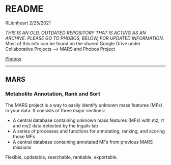 README
================
RLionheart
2/25/2021

*THIS IS AN OLD, OUTDATED REPOSITORY THAT IS ACTING AS AN ARCHIVE.
PLEASE GO TO PHOBOS, BELOW, FOR UPDATED INFORMATION.* Most of this info
can be found on the shared Google Drive under Collaborative Projects –\>
MARS and Phobos Project

[Phobos](https://github.com/IngallsLabUW/phobos)

------------------------------------------------------------------------

## MARS

### Metabolite Annotation, Rank and Sort

The MARS project is a way to easily identify unknown mass features (MFs)
in your data. It consists of three major sections:

- A central database containing unknown mass features (MFs) with mz, rt
  and ms2 data detected by the Ingalls lab
- A series of processes and functions for annotating, ranking, and
  scoring those MFs
- A central database containing annotated MFs from previous MARS
  missions

Flexible, updatable, searchable, rankable, exportable.
